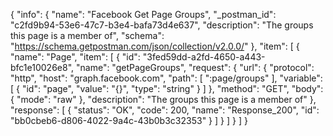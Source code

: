{
  "info": {
    "name": "Facebook Get Page Groups",
    "_postman_id": "c2fd9b94-53e6-47c7-b3e4-bafa73d4e637",
    "description": "The groups this page is a member of",
    "schema": "https://schema.getpostman.com/json/collection/v2.0.0/"
  },
  "item": [
    {
      "name": "Page",
      "item": [
        {
          "id": "3fed59dd-a2fd-4650-a443-bfc1e10026e8",
          "name": "getPageGroups",
          "request": {
            "url": {
              "protocol": "http",
              "host": "graph.facebook.com",
              "path": [
                ":page/groups"
              ],
              "variable": [
                {
                  "id": "page",
                  "value": "{}",
                  "type": "string"
                }
              ]
            },
            "method": "GET",
            "body": {
              "mode": "raw"
            },
            "description": "The groups this page is a member of"
          },
          "response": [
            {
              "status": "OK",
              "code": 200,
              "name": "Response_200",
              "id": "bb0cbeb6-d806-4022-9a4c-43b0b3c32353"
            }
          ]
        }
      ]
    }
  ]
}